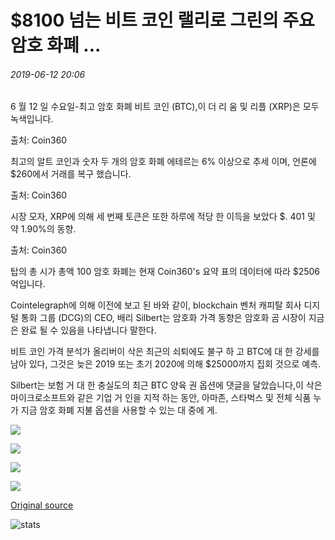 # $8100 넘는 비트 코인 랠리로 그린의 주요 암호 화폐 ...

###### 2019-06-12 20:06

6 월 12 일 수요일-최고 암호 화폐 비트 코인 (BTC),이 더 리 움 및 리플 (XRP)은 모두 녹색입니다.

출처: Coin360

최고의 알트 코인과 숫자 두 개의 암호 화폐 에테르는 6% 이상으로 추세 이며, 언론에 $260에서 거래를 복구 했습니다.

출처: Coin360

시장 모자, XRP에 의해 세 번째 토큰은 또한 하루에 적당 한 이득을 보았다 $. 401 및 약 1.90%의 동향.

출처: Coin360

탑의 총 시가 총액 100 암호 화폐는 현재 Coin360's 요약 표의 데이터에 따라 $2506억입니다.

Cointelegraph에 의해 이전에 보고 된 바와 같이, blockchain 벤처 캐피탈 회사 디지털 통화 그룹 (DCG)의 CEO, 배리 Silbert는 암호화 가격 동향은 암호화 곰 시장이 지금은 완료 될 수 있음을 나타냅니다 말한다.

비트 코인 가격 분석가 올리버이 삭은 최근의 쇠퇴에도 불구 하 고 BTC에 대 한 강세를 남아 있다, 그것은 늦은 2019 또는 초기 2020에 의해 $25000까지 집회 것으로 예측.

Silbert는 보험 거 대 한 충실도의 최근 BTC 양육 권 옵션에 댓글을 달았습니다,이 삭은 마이크로소프트와 같은 기업 거 인을 지적 하는 동안, 아마존, 스타벅스 및 전체 식품 누가 지금 암호 화폐 지불 옵션을 사용할 수 있는 대 중에 게.

![](https://s3.cointelegraph.com/storage/uploads/view/f2757fbb509d45238106af41f4c886d8.png)

![](https://s3.cointelegraph.com/storage/uploads/view/50f6cf7f5a3d3fd1b0d8e37bb13ce8d9.png)

![](https://s3.cointelegraph.com/storage/uploads/view/e7b235540afbba45508cb2dc1d473ab1.jpeg)

![](https://s3.cointelegraph.com/storage/uploads/view/336708212a2711cb9d496c1891d697fb.png)

[Original source](https://cointelegraph.com/news/major-cryptocurrencies-in-the-green-as-bitcoin-rallies-over-8-100)

![stats](https://c.statcounter.com/11760860/0/a89fa40b/1/ "stats")